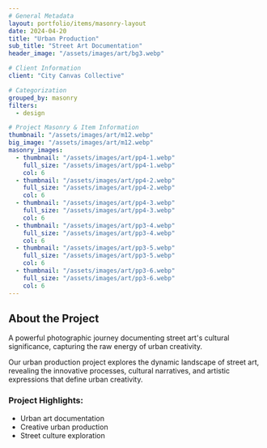 ```yaml
---
# General Metadata
layout: portfolio/items/masonry-layout
date: 2024-04-20
title: "Urban Production"
sub_title: "Street Art Documentation"
header_image: "/assets/images/art/bg3.webp"

# Client Information
client: "City Canvas Collective"

# Categorization
grouped_by: masonry
filters:
  - design

# Project Masonry & Item Information
thumbnail: "/assets/images/art/m12.webp"
big_image: "/assets/images/art/m12.webp"
masonry_images:
  - thumbnail: "/assets/images/art/pp4-1.webp"
    full_size: "/assets/images/art/pp4-1.webp"
    col: 6
  - thumbnail: "/assets/images/art/pp4-2.webp"
    full_size: "/assets/images/art/pp4-2.webp"
    col: 6
  - thumbnail: "/assets/images/art/pp4-3.webp"
    full_size: "/assets/images/art/pp4-3.webp"
    col: 6
  - thumbnail: "/assets/images/art/pp3-4.webp"
    full_size: "/assets/images/art/pp3-4.webp"
    col: 6
  - thumbnail: "/assets/images/art/pp3-5.webp"
    full_size: "/assets/images/art/pp3-5.webp"
    col: 6
  - thumbnail: "/assets/images/art/pp3-6.webp"
    full_size: "/assets/images/art/pp3-6.webp"
    col: 6
---
```


## About the Project
<p class="lead">A powerful photographic journey documenting street art's cultural significance, capturing the raw energy of urban creativity.</p>

Our urban production project explores the dynamic landscape of street art, revealing the innovative processes, cultural narratives, and artistic expressions that define urban creativity.

### Project Highlights:
- Urban art documentation
- Creative urban production
- Street culture exploration
